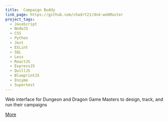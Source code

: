 ```yaml
---
title:  Campaign Buddy
link_page: https://github.com/chadrt21/dnd-webMaster
project_tags:
  - JavaScript
  - NodeJS
  - CSS
  - Python
  - Jest
  - ESLint
  - SQL
  - Less
  - ReactJS
  - ExpressJS
  - QuillJS
  - BlueprintJS
  - Enzyme
  - Supertest
---
```


Web interface for Dungeon and Dragon Game Masters to design, track, and run their campaigns

<!--more-->

[More](https://github.com/chadrt21/dnd-webMaster)
